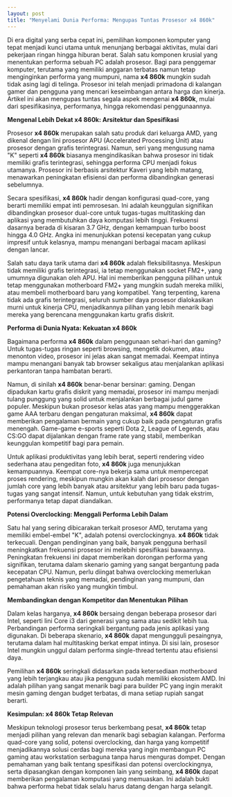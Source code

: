 ```yaml
---
layout: post
title: "Menyelami Dunia Performa: Mengupas Tuntas Prosesor x4 860k"
---
```


Di era digital yang serba cepat ini, pemilihan komponen komputer yang tepat menjadi kunci utama untuk menunjang berbagai aktivitas, mulai dari pekerjaan ringan hingga hiburan berat. Salah satu komponen krusial yang menentukan performa sebuah PC adalah prosesor. Bagi para penggemar komputer, terutama yang memiliki anggaran terbatas namun tetap menginginkan performa yang mumpuni, nama **x4 860k** mungkin sudah tidak asing lagi di telinga. Prosesor ini telah menjadi primadona di kalangan gamer dan pengguna yang mencari keseimbangan antara harga dan kinerja. Artikel ini akan mengupas tuntas segala aspek mengenai **x4 860k**, mulai dari spesifikasinya, performanya, hingga rekomendasi penggunaannya.

**Mengenal Lebih Dekat x4 860k: Arsitektur dan Spesifikasi**

Prosesor **x4 860k** merupakan salah satu produk dari keluarga AMD, yang dikenal dengan lini prosesor APU (Accelerated Processing Unit) atau prosesor dengan grafis terintegrasi. Namun, seri yang mengusung nama "K" seperti **x4 860k** biasanya mengindikasikan bahwa prosesor ini tidak memiliki grafis terintegrasi, sehingga performa CPU menjadi fokus utamanya. Prosesor ini berbasis arsitektur Kaveri yang lebih matang, menawarkan peningkatan efisiensi dan performa dibandingkan generasi sebelumnya.

Secara spesifikasi, **x4 860k** hadir dengan konfigurasi quad-core, yang berarti memiliki empat inti pemrosesan. Ini adalah keunggulan signifikan dibandingkan prosesor dual-core untuk tugas-tugas multitasking dan aplikasi yang membutuhkan daya komputasi lebih tinggi. Frekuensi dasarnya berada di kisaran 3.7 GHz, dengan kemampuan turbo boost hingga 4.0 GHz. Angka ini menunjukkan potensi kecepatan yang cukup impresif untuk kelasnya, mampu menangani berbagai macam aplikasi dengan lancar.

Salah satu daya tarik utama dari **x4 860k** adalah fleksibilitasnya. Meskipun tidak memiliki grafis terintegrasi, ia tetap menggunakan socket FM2+, yang umumnya digunakan oleh APU. Hal ini memberikan pengguna pilihan untuk tetap menggunakan motherboard FM2+ yang mungkin sudah mereka miliki, atau membeli motherboard baru yang kompatibel. Yang terpenting, karena tidak ada grafis terintegrasi, seluruh sumber daya prosesor dialokasikan murni untuk kinerja CPU, menjadikannya pilihan yang lebih menarik bagi mereka yang berencana menggunakan kartu grafis diskrit.

**Performa di Dunia Nyata: Kekuatan x4 860k**

Bagaimana performa **x4 860k** dalam penggunaan sehari-hari dan gaming? Untuk tugas-tugas ringan seperti browsing, mengetik dokumen, atau menonton video, prosesor ini jelas akan sangat memadai. Keempat intinya mampu menangani banyak tab browser sekaligus atau menjalankan aplikasi perkantoran tanpa hambatan berarti.

Namun, di sinilah **x4 860k** benar-benar bersinar: gaming. Dengan dipadukan kartu grafis diskrit yang memadai, prosesor ini mampu menjadi tulang punggung yang solid untuk menjalankan berbagai judul game populer. Meskipun bukan prosesor kelas atas yang mampu menggerakkan game AAA terbaru dengan pengaturan maksimal, **x4 860k** dapat memberikan pengalaman bermain yang cukup baik pada pengaturan grafis menengah. Game-game e-sports seperti Dota 2, League of Legends, atau CS:GO dapat dijalankan dengan frame rate yang stabil, memberikan keunggulan kompetitif bagi para pemain.

Untuk aplikasi produktivitas yang lebih berat, seperti rendering video sederhana atau pengeditan foto, **x4 860k** juga menunjukkan kemampuannya. Keempat core-nya bekerja sama untuk mempercepat proses rendering, meskipun mungkin akan kalah dari prosesor dengan jumlah core yang lebih banyak atau arsitektur yang lebih baru pada tugas-tugas yang sangat intensif. Namun, untuk kebutuhan yang tidak ekstrim, performanya tetap dapat diandalkan.

**Potensi Overclocking: Menggali Performa Lebih Dalam**

Satu hal yang sering dibicarakan terkait prosesor AMD, terutama yang memiliki embel-embel "K", adalah potensi overclockingnya. **x4 860k** tidak terkecuali. Dengan pendinginan yang baik, banyak pengguna berhasil meningkatkan frekuensi prosesor ini melebihi spesifikasi bawaannya. Peningkatan frekuensi ini dapat memberikan dorongan performa yang signifikan, terutama dalam skenario gaming yang sangat bergantung pada kecepatan CPU. Namun, perlu diingat bahwa overclocking memerlukan pengetahuan teknis yang memadai, pendinginan yang mumpuni, dan pemahaman akan risiko yang mungkin timbul.

**Membandingkan dengan Kompetitor dan Menentukan Pilihan**

Dalam kelas harganya, **x4 860k** bersaing dengan beberapa prosesor dari Intel, seperti lini Core i3 dari generasi yang sama atau sedikit lebih tua. Perbandingan performa seringkali bergantung pada jenis aplikasi yang digunakan. Di beberapa skenario, **x4 860k** dapat mengungguli pesaingnya, terutama dalam hal multitasking berkat empat intinya. Di sisi lain, prosesor Intel mungkin unggul dalam performa single-thread tertentu atau efisiensi daya.

Pemilihan **x4 860k** seringkali didasarkan pada ketersediaan motherboard yang lebih terjangkau atau jika pengguna sudah memiliki ekosistem AMD. Ini adalah pilihan yang sangat menarik bagi para builder PC yang ingin merakit mesin gaming dengan budget terbatas, di mana setiap rupiah sangat berarti.

**Kesimpulan: x4 860k Tetap Relevan**

Meskipun teknologi prosesor terus berkembang pesat, **x4 860k** tetap menjadi pilihan yang relevan dan menarik bagi sebagian kalangan. Performa quad-core yang solid, potensi overclocking, dan harga yang kompetitif menjadikannya solusi cerdas bagi mereka yang ingin membangun PC gaming atau workstation serbaguna tanpa harus menguras dompet. Dengan pemahaman yang baik tentang spesifikasi dan potensi overclockingnya, serta dipasangkan dengan komponen lain yang seimbang, **x4 860k** dapat memberikan pengalaman komputasi yang memuaskan. Ini adalah bukti bahwa performa hebat tidak selalu harus datang dengan harga selangit.
